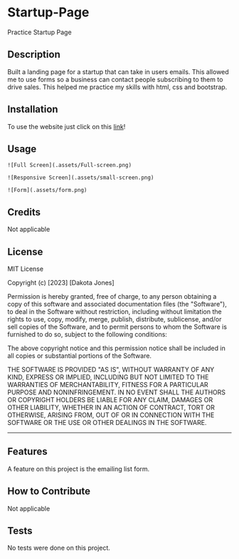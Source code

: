 # Startup-Page
Practice Startup Page

## Description

Built a landing page for a startup that can take in users emails. This allowed me to use forms so a business can contact people subscribing to them to drive sales. This helped me practice my skills with html, css and bootstrap.


## Installation

To use the website just click on this [link](https://dakota32jones.github.io/Startup-Page/)! 

## Usage


    
    ![Full Screen](.assets/Full-screen.png)
    
    ![Responsive Screen](.assets/small-screen.png)
    
    ![Form](.assets/form.png)
    

## Credits

Not applicable

## License

MIT License

Copyright (c) [2023] [Dakota Jones]

Permission is hereby granted, free of charge, to any person obtaining a copy
of this software and associated documentation files (the "Software"), to deal
in the Software without restriction, including without limitation the rights
to use, copy, modify, merge, publish, distribute, sublicense, and/or sell
copies of the Software, and to permit persons to whom the Software is
furnished to do so, subject to the following conditions:

The above copyright notice and this permission notice shall be included in all
copies or substantial portions of the Software.

THE SOFTWARE IS PROVIDED "AS IS", WITHOUT WARRANTY OF ANY KIND, EXPRESS OR
IMPLIED, INCLUDING BUT NOT LIMITED TO THE WARRANTIES OF MERCHANTABILITY,
FITNESS FOR A PARTICULAR PURPOSE AND NONINFRINGEMENT. IN NO EVENT SHALL THE
AUTHORS OR COPYRIGHT HOLDERS BE LIABLE FOR ANY CLAIM, DAMAGES OR OTHER
LIABILITY, WHETHER IN AN ACTION OF CONTRACT, TORT OR OTHERWISE, ARISING FROM,
OUT OF OR IN CONNECTION WITH THE SOFTWARE OR THE USE OR OTHER DEALINGS IN THE
SOFTWARE.

---


## Features

A feature on this project is the emailing list form.

## How to Contribute

Not applicable

## Tests

No tests were done on this project.
